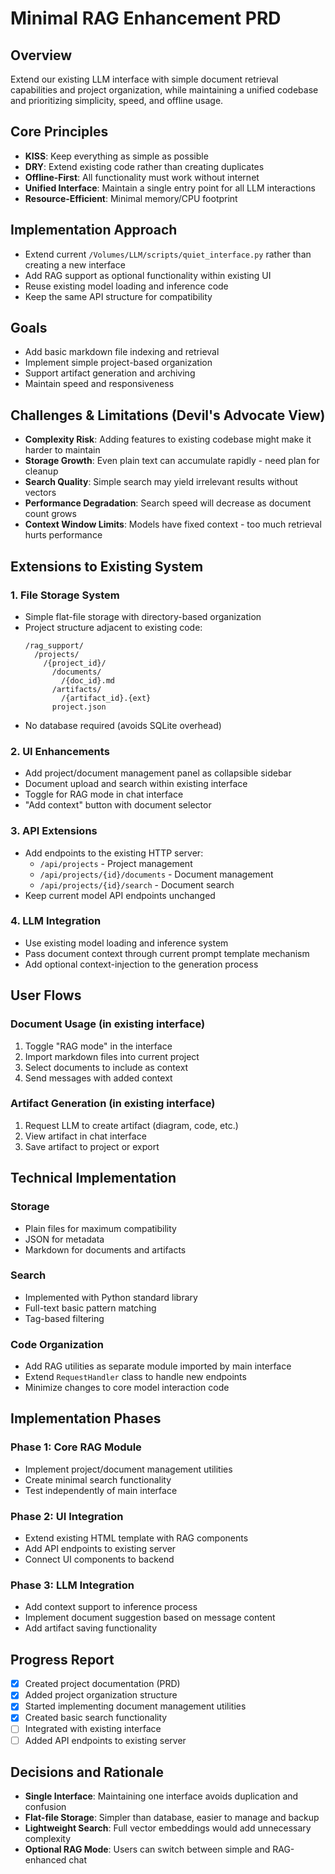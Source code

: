 # Minimal RAG Enhancement PRD

## Overview
Extend our existing LLM interface with simple document retrieval capabilities and project organization, while maintaining a unified codebase and prioritizing simplicity, speed, and offline usage.

## Core Principles
- **KISS**: Keep everything as simple as possible
- **DRY**: Extend existing code rather than creating duplicates
- **Offline-First**: All functionality must work without internet
- **Unified Interface**: Maintain a single entry point for all LLM interactions
- **Resource-Efficient**: Minimal memory/CPU footprint

## Implementation Approach
- Extend current `/Volumes/LLM/scripts/quiet_interface.py` rather than creating a new interface
- Add RAG support as optional functionality within existing UI
- Reuse existing model loading and inference code
- Keep the same API structure for compatibility

## Goals
- Add basic markdown file indexing and retrieval
- Implement simple project-based organization 
- Support artifact generation and archiving
- Maintain speed and responsiveness

## Challenges & Limitations (Devil's Advocate View)
- **Complexity Risk**: Adding features to existing codebase might make it harder to maintain
- **Storage Growth**: Even plain text can accumulate rapidly - need plan for cleanup
- **Search Quality**: Simple search may yield irrelevant results without vectors
- **Performance Degradation**: Search speed will decrease as document count grows
- **Context Window Limits**: Models have fixed context - too much retrieval hurts performance

## Extensions to Existing System

### 1. File Storage System
- Simple flat-file storage with directory-based organization
- Project structure adjacent to existing code:
  ```
  /rag_support/
    /projects/
      /{project_id}/
        /documents/
          /{doc_id}.md
        /artifacts/
          /{artifact_id}.{ext}
        project.json
  ```
- No database required (avoids SQLite overhead)

### 2. UI Enhancements
- Add project/document management panel as collapsible sidebar
- Document upload and search within existing interface
- Toggle for RAG mode in chat interface
- "Add context" button with document selector

### 3. API Extensions
- Add endpoints to the existing HTTP server:
  - `/api/projects` - Project management
  - `/api/projects/{id}/documents` - Document management
  - `/api/projects/{id}/search` - Document search
- Keep current model API endpoints unchanged

### 4. LLM Integration
- Use existing model loading and inference system
- Pass document context through current prompt template mechanism
- Add optional context-injection to the generation process

## User Flows

### Document Usage (in existing interface)
1. Toggle "RAG mode" in the interface
2. Import markdown files into current project
3. Select documents to include as context
4. Send messages with added context

### Artifact Generation (in existing interface)
1. Request LLM to create artifact (diagram, code, etc.)
2. View artifact in chat interface
3. Save artifact to project or export

## Technical Implementation

### Storage
- Plain files for maximum compatibility
- JSON for metadata
- Markdown for documents and artifacts

### Search
- Implemented with Python standard library
- Full-text basic pattern matching
- Tag-based filtering

### Code Organization
- Add RAG utilities as separate module imported by main interface
- Extend `RequestHandler` class to handle new endpoints
- Minimize changes to core model interaction code

## Implementation Phases

### Phase 1: Core RAG Module
- Implement project/document management utilities
- Create minimal search functionality
- Test independently of main interface

### Phase 2: UI Integration
- Extend existing HTML template with RAG components
- Add API endpoints to existing server
- Connect UI components to backend

### Phase 3: LLM Integration
- Add context support to inference process
- Implement document suggestion based on message content
- Add artifact saving functionality

## Progress Report
- [x] Created project documentation (PRD)
- [x] Added project organization structure
- [x] Started implementing document management utilities
- [x] Created basic search functionality
- [ ] Integrated with existing interface
- [ ] Added API endpoints to existing server

## Decisions and Rationale
- **Single Interface**: Maintaining one interface avoids duplication and confusion
- **Flat-file Storage**: Simpler than database, easier to manage and backup
- **Lightweight Search**: Full vector embeddings would add unnecessary complexity
- **Optional RAG Mode**: Users can switch between simple and RAG-enhanced chat